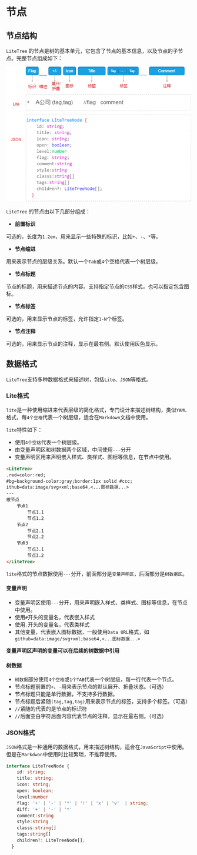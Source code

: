 # 节点

## 节点结构

`LiteTree` 的节点是树的基本单元，它包含了节点的基本信息，以及节点的子节点。完整节点组成如下：

![](./node.png)


`LiteTree` 的节点由以下几部分组成：

- **前置标识**

可选的，长度为`1.2em`，用来显示一些特殊的标识，比如`+`、`-`、`*`等。

- **节点缩进**

用来表示节点的层级关系。默认一个`Tab`或`4`个空格代表一个树层级。


- **节点标题**

节点的标题，用来描述节点的内容。支持指定节点的`CSS`样式，也可以指定包含图标。


- **节点标签**

可选的，用来显示节点的标签，允许指定`1-N`个标签。

- **节点注释**

可选的，用来显示节点的注释，显示在最右侧。默认使用灰色显示。


## 数据格式

`LiteTree`支持多种数据格式来描述树，包括`Lite`、`JSON`等格式。

### Lite格式

`lite`是一种使用缩进来代表层级的简化格式，专门设计来描述树结构，类似`YAML`格式，每`4个空格`代表一个树层级，适合在`Markdown`文档中使用。

`lite`特性如下：

- 使用`4个空格`代表一个树层级。
- 由变量声明区和树数据两个区域，中间使用`---`分开
- 变量声明区用来声明嵌入样式、类样式、图标等信息，在节点中使用。


```md
<LiteTree>
.red=color:red;
#bg=background-color:gray;border:1px solid #ccc;
ithub=data:image/svg+xml;base64,<...图标数据...>
---
根节点
    节点1
        节点1.1
        节点1.2
    节点2
        节点2.1
        节点2.2
    节点3
        节点3.1
        节点3.2
</LiteTree>
```

`lite`格式的节点数据使用`---`分开，前面部分是`变量声明区`，后面部分是`树数据区`。

#### 变量声明

- 变量声明区使用`---`分开，用来声明嵌入样式、类样式、图标等信息，在节点中使用。
- 使用`#`开头的变量名，代表嵌入样式
- 使用`.`开头的变量名，代表类样式
- 其他变量，代表嵌入图标数据，一般使用`Data URL`格式，如`github=data:image/svg+xml;base64,<...图标数据...>`

**变量声明区声明的变量可以在后续的树数据中引用**

#### 树数据

- `树数据`部分使用`4个空格`或`1个TAB`代表一个树层级，每一行代表一个节点。
- 节点标题前置的`+`、`-`用来表示节点的默认展开、折叠状态。（可选）
- 节点标题只能是单行数据，不支持多行数据。
- 节点标题后紧随`(tag,tag,tag)`用来表示节点的标签，支持多个标签。（可选）
- `//`紧随的代表的是节点的标识符
- `//`后面空白字符后面内容代表节点的注释，显示在最右侧。（可选）

### JSON格式

`JSON`格式是一种通用的数据格式，用来描述树结构，适合在`JavaScript`中使用。
但是在`Markdwon`中使用时比较繁琐，不推荐使用。

```ts
interface LiteTreeNode {
    id: string;
    title: string;
    icon: string;
    open: boolean;    
    level:number
    flag: '+' | '-' | '*' | '!' | 'x' | 'v'  | string;
    diff: '+' | '-' | '*' 
    comment:string
    style:string
    classs:string[]
    tags:string[]
    children?: LiteTreeNode[];
  }  
```





